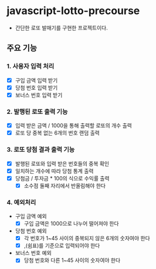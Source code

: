 # javascript-lotto-precourse

- 간단한 로또 발매기를 구현한 프로젝트이다.

## 주요 기능

### 1. 사용자 입력 처리

- [x] 구입 금액 입력 받기
- [x] 당첨 번호 입력 받기
- [x] 보너스 번호 입력 받기

### 2. 발행된 로또 출력 기능

- [x] 입력 받은 금액 / 1000을 통해 출력할 로또의 개수 출력
- [x] 로또 당 중복 없는 6개의 번호 랜덤 출력

### 3. 로또 당첨 결과 출력 기능

- [x] 발행된 로또와 입력 받은 번호들의 중복 확인
- [x] 일치하는 개수에 따라 당첨 통계 출력
- [x] 당첨금 / 투자금 \* 100의 식으로 수익률 출력
  - [x] 소수점 둘째 자리에서 반올림해야 한다

### 4. 예외처리

- 구입 금액 예외
  - [x] 구입 금액은 1000으로 나누어 떨어져야 한다
- 당첨 번호 예외
  - [x] 각 번호가 1~45 사이의 중복되지 않은 6개의 숫자여야 한다
  - [x] ,(쉼표)를 기준으로 입력되어야 한다
- 보너스 번호 예외
  - [x] 당첨 번호와 다른 1~45 사이의 숫자여야 한다
